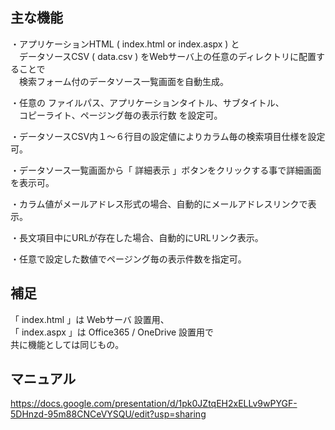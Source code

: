 ## 主な機能

・アプリケーションHTML ( index.html or index.aspx ) と<br>
　データソースCSV ( data.csv ) をWebサーバ上の任意のディレクトリに配置することで<br>
　検索フォーム付のデータソース一覧画面を自動生成。
 
 ・任意の ファイルパス、アプリケーションタイトル、サブタイトル、<br>
　コピーライト、ページング毎の表示行数 を設定可。

・データソースCSV内１～６行目の設定値によりカラム毎の検索項目仕様を設定可。

・データソース一覧画面から「 詳細表示 」ボタンをクリックする事で詳細画面を表示可。

・カラム値がメールアドレス形式の場合、自動的にメールアドレスリンクで表示。

・長文項目中にURLが存在した場合、自動的にURLリンク表示。

・任意で設定した数値でページング毎の表示件数を指定可。


## 補足

「 index.html 」は Webサーバ 設置用、<br>
「 index.aspx 」は Office365 / OneDrive 設置用で<br>
 共に機能としては同じもの。



## マニュアル

https://docs.google.com/presentation/d/1pk0JZtqEH2xELLv9wPYGF-5DHnzd-95m88CNCeVYSQU/edit?usp=sharing
